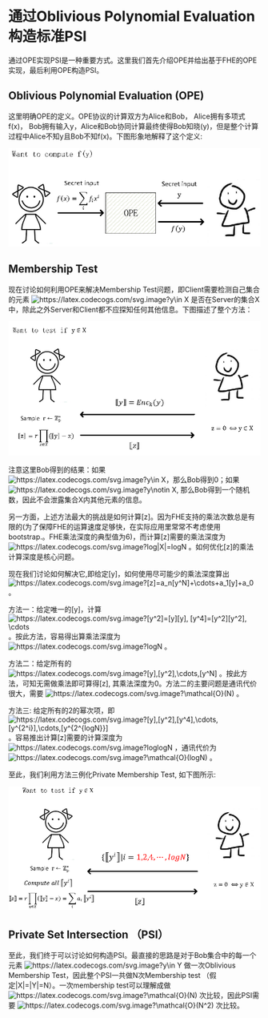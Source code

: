 # 通过Oblivious Polynomial Evaluation 构造标准PSI
通过OPE实现PSI是一种重要方式。这里我们首先介绍OPE并给出基于FHE的OPE实现，最后利用OPE构造PSI。

## Oblivious Polynomial Evaluation (OPE)
这里明确OPE的定义。OPE协议的计算双方为Alice和Bob， Alice拥有多项式f(x)， Bob拥有输入y，Alice和Bob协同计算最终使得Bob知晓(y)，但是整个计算过程中Alice不知y且Bob不知f(x)。下图形象地解释了这个定义:
 <p align="center">
  <img src="fig/ope.png" alt="animated" />
  </p>

## Membership Test
现在讨论如何利用OPE来解决Membership Test问题，即Client需要检测自己集合的元素 <img src="https://latex.codecogs.com/svg.image?y\in&space;X" title="https://latex.codecogs.com/svg.image?y\in X" /> 是否在Server的集合X中，除此之外Server和Client都不应探知任何其他信息。下图描述了整个方法：
  <p align="center">
  <img src="fig/membership_test_ope.png" alt="animated" />
  </p>
  
  注意这里Bob得到的结果：如果 <img src="https://latex.codecogs.com/svg.image?y\in&space;X" title="https://latex.codecogs.com/svg.image?y\in X" />，那么Bob得到0；如果 <img src="https://latex.codecogs.com/svg.image?y\notin&space;X" title="https://latex.codecogs.com/svg.image?y\notin X" />, 那么Bob得到一个随机数，因此不会泄露集合X内其他元素的信息。
  
 另一方面，上述方法最大的挑战是如何计算[z]。因为FHE支持的乘法次数总是有限的(为了保障FHE的运算速度足够快，在实际应用里常常不考虑使用bootstrap.。FHE乘法深度的典型值为6)，而计算[z]需要的乘法深度为 <img src="https://latex.codecogs.com/svg.image?log|X|=logN" title="https://latex.codecogs.com/svg.image?log|X|=logN" /> 。如何优化[z]的乘法计算深度是核心问题。
 
 
 现在我们讨论如何解决它,即给定[y]，如何使用尽可能少的乘法深度算出 <img src="https://latex.codecogs.com/svg.image?[z]=a_n[y^N]&plus;\cdots&plus;a_1[y]&plus;a_0" title="https://latex.codecogs.com/svg.image?[z]=a_n[y^N]+\cdots+a_1[y]+a_0" />。
 
 方法一：给定唯一的[y]，计算 <img src="https://latex.codecogs.com/svg.image?[y^2]=[y][y],&space;[y^4]=[y^2][y^2],&space;\cdots" title="https://latex.codecogs.com/svg.image?[y^2]=[y][y], [y^4]=[y^2][y^2], \cdots" /> 。按此方法，容易得出算乘法深度为 <img src="https://latex.codecogs.com/svg.image?logN" title="https://latex.codecogs.com/svg.image?logN" /> 。
 
 方法二：给定所有的 <img src="https://latex.codecogs.com/svg.image?[y],[y^2],\cdots,[y^N]" title="https://latex.codecogs.com/svg.image?[y],[y^2],\cdots,[y^N]" /> 。按此方法，可知无需做乘法即可算得[z], 其乘法深度为0。方法二的主要问题是通讯代价很大，需要 <img src="https://latex.codecogs.com/svg.image?\mathcal{O}(N)" title="https://latex.codecogs.com/svg.image?\mathcal{O}(N)" /> 。
 
 方法三: 给定所有的2的幂次项，即 <img src="https://latex.codecogs.com/svg.image?[y],[y^2],[y^4],\cdots,[y^{2^i}],\cdots,[y^{2^{logN}}]" title="https://latex.codecogs.com/svg.image?[y],[y^2],[y^4],\cdots,[y^{2^i}],\cdots,[y^{2^{logN}}]" /> 。容易推出计算[z]需要的计算深度为 <img src="https://latex.codecogs.com/svg.image?loglogN" title="https://latex.codecogs.com/svg.image?loglogN" /> ，通讯代价为 <img src="https://latex.codecogs.com/svg.image?\mathcal{O}(logN)" title="https://latex.codecogs.com/svg.image?\mathcal{O}(logN)" /> 。
 
至此，我们利用方法三例化Private Membership Test, 如下图所示:

  <p align="center">
  <img src="fig/membership_test_ope2.png" alt="animated" width: "50%" />
  </p>
  
 ## Private Set Intersection （PSI）
 至此，我们终于可以讨论如何构造PSI。最直接的思路是对于Bob集合中的每一个元素 <img src="https://latex.codecogs.com/svg.image?y\in&space;Y" title="https://latex.codecogs.com/svg.image?y\in Y" /> 做一次Oblivious Membership Test，因此整个PSI一共做N次Membership test （假定|X|=|Y|=N）。一次membership test可以理解成做 <img src="https://latex.codecogs.com/svg.image?\mathcal{O}(N)" title="https://latex.codecogs.com/svg.image?\mathcal{O}(N)" /> 次比较，因此PSI需要 <img src="https://latex.codecogs.com/svg.image?\mathcal{O}(N^2)" title="https://latex.codecogs.com/svg.image?\mathcal{O}(N^2)" /> 次比较。

